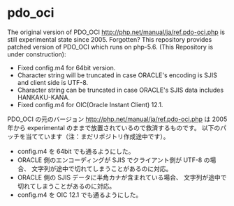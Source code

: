 pdo_oci
=======

The original version of PDO_OCI <http://php.net/manual/ja/ref.pdo-oci.php> 
is still experimental state since 2005. Forgotten? 
This repository provides patched version of PDO_OCI which runs on php-5.6.
(This Repository is under construction):

* Fixed config.m4 for 64bit version.
* Character string will be truncated 
  in case ORACLE's encoding is SJIS and client side is UTF-8.
* Character string can be truncated 
  in case ORACLE's SJIS data includes HANKAKU-KANA.
* Fixed config.m4 for OIC(Oracle Instant Client) 12.1.

PDO_OCI の元のバージョン <http://php.net/manual/ja/ref.pdo-oci.php> 
は 2005 年から experimental のままで放置されているので救済するものです。
以下のパッチを当てています（注：まだリポジトリ作成途中です）。

* config.m4 を 64bit でも通るようにした。
* ORACLE 側のエンコーディングが SJIS でクライアント側が UTF-8 の場合、
  文字列が途中で切れてしまうことがあるのに対応。
* ORACLE 側の SJIS データに半角カナが含まれている場合、
  文字列が途中で切れてしまうことがあるのに対応。
* config.m4 を OIC 12.1 でも通るようにした。
